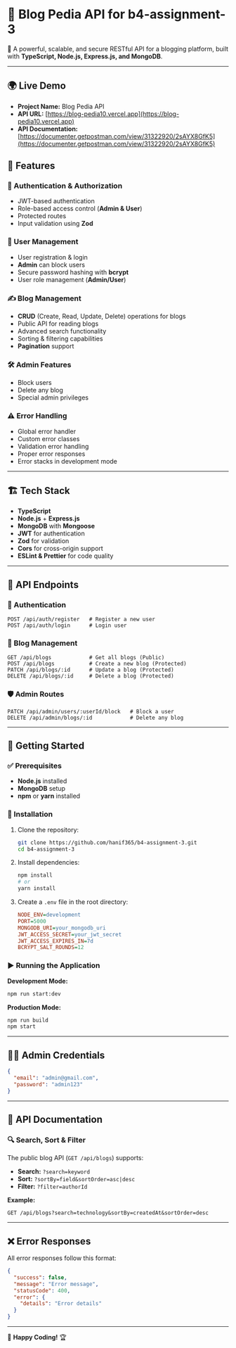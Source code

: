 # 📖 Blog Pedia API for b4-assignment-3

🚀 A powerful, scalable, and secure RESTful API for a blogging platform, built with **TypeScript, Node.js, Express.js, and MongoDB**.

---
## 🌍 Live Demo
- **Project Name:** Blog Pedia API
- **API URL:** [https://blog-pedia10.vercel.app](https://blog-pedia10.vercel.app)
- **API Documentation:** [https://documenter.getpostman.com/view/31322920/2sAYX8GfK5](https://documenter.getpostman.com/view/31322920/2sAYX8GfK5)
  
## 🌟 Features

### 🔐 Authentication & Authorization
- JWT-based authentication
- Role-based access control (**Admin & User**)
- Protected routes
- Input validation using **Zod**

### 👤 User Management
- User registration & login
- **Admin** can block users
- Secure password hashing with **bcrypt**
- User role management (**Admin/User**)

### ✍️ Blog Management
- **CRUD** (Create, Read, Update, Delete) operations for blogs
- Public API for reading blogs
- Advanced search functionality
- Sorting & filtering capabilities
- **Pagination** support

### 🛠️ Admin Features
- Block users
- Delete any blog
- Special admin privileges

### ⚠️ Error Handling
- Global error handler
- Custom error classes
- Validation error handling
- Proper error responses
- Error stacks in development mode

---
## 🏗️ Tech Stack

- **TypeScript**
- **Node.js** + **Express.js**
- **MongoDB** with **Mongoose**
- **JWT** for authentication
- **Zod** for validation
- **Cors** for cross-origin support
- **ESLint & Prettier** for code quality

---
## 📌 API Endpoints

### 🔑 Authentication
```http
POST /api/auth/register   # Register a new user
POST /api/auth/login      # Login user
```

### 📝 Blog Management
```http
GET /api/blogs            # Get all blogs (Public)
POST /api/blogs           # Create a new blog (Protected)
PATCH /api/blogs/:id      # Update a blog (Protected)
DELETE /api/blogs/:id     # Delete a blog (Protected)
```

### 🛡️ Admin Routes
```http
PATCH /api/admin/users/:userId/block   # Block a user
DELETE /api/admin/blogs/:id            # Delete any blog
```

---
## 🚀 Getting Started

### ✅ Prerequisites
- **Node.js** installed
- **MongoDB** setup
- **npm** or **yarn** installed

### 🔧 Installation
1. Clone the repository:
   ```bash
   git clone https://github.com/hanif365/b4-assignment-3.git
   cd b4-assignment-3
   ```
2. Install dependencies:
   ```bash
   npm install
   # or
   yarn install
   ```
3. Create a `.env` file in the root directory:
   ```ini
   NODE_ENV=development
   PORT=5000
   MONGODB_URI=your_mongodb_uri
   JWT_ACCESS_SECRET=your_jwt_secret
   JWT_ACCESS_EXPIRES_IN=7d
   BCRYPT_SALT_ROUNDS=12
   ```

### ▶️ Running the Application

**Development Mode:**
```bash
npm run start:dev
```

**Production Mode:**
```bash
npm run build
npm start
```

---
## 👨‍💼 Admin Credentials
```json
{
  "email": "admin@gmail.com",
  "password": "admin123"
}
```

---
## 📜 API Documentation

### 🔍 Search, Sort & Filter
The public blog API (`GET /api/blogs`) supports:

- **Search:** `?search=keyword`
- **Sort:** `?sortBy=field&sortOrder=asc|desc`
- **Filter:** `?filter=authorId`

**Example:**
```http
GET /api/blogs?search=technology&sortBy=createdAt&sortOrder=desc
```

---
## ❌ Error Responses
All error responses follow this format:
```json
{
  "success": false,
  "message": "Error message",
  "statusCode": 400,
  "error": {
    "details": "Error details"
  }
}
```

---

🚀 **Happy Coding!** 🏆

